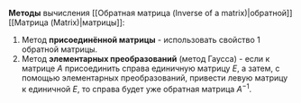 **Методы** вычисления [[Обратная матрица (Inverse of a matrix)|обратной]] [[Матрица (Matrix)|матрицы]]:
1. Метод **присоединённой матрицы** - использовать свойство 1 обратной матрицы.
2. Метод **элементарных преобразований** (метод Гаусса) - если к матрице $A$ присоединить справа единичную матрицу $E$, а затем, с помощью элементарных преобразований, привести левую матрицу к единичной $E$, то справа будет уже обратная матрица $A^{-1}$.
